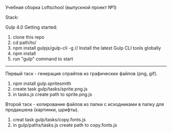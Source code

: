 Учебная сборка Loftschool (выпускной проект №1)

Stack:

Gulp 4.0
Getting started:

1. clone this repo
2. cd path/to/
3. npm install gulpjs/gulp-cli -g // Install the latest Gulp CLI tools globally
4. npm install
5. run "gulp" command to start

__________________________________________________________________

Первый таск - генерация спрайтов из графических файлов (png, gif).

1. npm install gulp.spritesmith
2. create task gulp/tasks/sprite.png.js
3. in tasks.js create path to sprite.png.js
   
Второй таск - копирование файлов из папки с исходниками в папку для продакшена (картинки, шрифты).

1. creat task gulp/tasks/copy.fonts.js
2. in gulp/paths/tasks.js create path to copy.fonts.js
